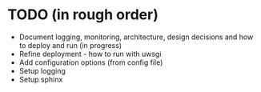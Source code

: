 # TODO (in rough order)

- Document logging, monitoring, architecture, design decisions and how to deploy and run (in progress)
- Refine deployment - how to run with uwsgi
- Add configuration options (from config file)
- Setup logging
- Setup sphinx
